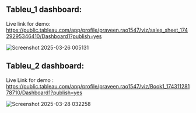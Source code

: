 ## Tableu_1 dashboard:

Live link for demo: https://public.tableau.com/app/profile/praveen.rao1547/viz/sales_sheet_17429295346410/Dashboard1?publish=yes

![Screenshot 2025-03-26 005131](https://github.com/user-attachments/assets/c3c2aac3-c600-4d9e-bd23-d8fead4cbba9)



## Tableu_2 dashboard:

Live Link for demo : https://public.tableau.com/app/profile/praveen.rao1547/viz/Book1_17431128178710/Dashboard1?publish=yes

![Screenshot 2025-03-28 032258](https://github.com/user-attachments/assets/02d17e0f-4d78-4fbd-95c1-d2ba12e73bde)
